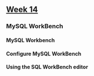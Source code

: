 ## [Week 14]()

### MySQL WorkBench

#### MySQL Workbench
#### Configure MySQL WorkBench
#### Using the SQL WorkBench editor